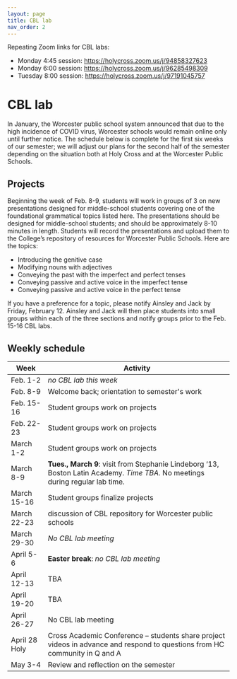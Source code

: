 ```yaml
---
layout: page
title: CBL lab
nav_order: 2
---
```


Repeating Zoom links for CBL labs:

- Monday 4:45 session: <https://holycross.zoom.us/j/94858327623>
- Monday 6:00 session: <https://holycross.zoom.us/j/96285498309>
- Tuesday 8:00 session: <https://holycross.zoom.us/j/97191045757>


# CBL lab

In January, the Worcester public school system announced that due to the high incidence of COVID virus, Worcester schools would remain online only until further notice.   The schedule below is complete for the first six weeks of our semester;  we will adjust our plans for the second half of the semester depending on the situation both at Holy Cross and at the Worcester Public Schools.

## Projects

Beginning the week of Feb. 8-9, students will work in groups of 3 on new presentations designed for middle-school students covering one of the  foundational grammatical topics listed here. The presentations should be designed for middle-school students; and should be approximately 8-10 minutes in length. Students will record the presentations and upload them to the College’s repository of resources for Worcester Public Schools. Here are the topics:


 
- Introducing the genitive case
- Modifying nouns with adjectives
- Conveying the past with the imperfect and perfect tenses
- Conveying passive and active voice in the imperfect tense
- Conveying passive and active voice in the perfect tense
 
 If you have a preference for a topic, please notify Ainsley and Jack by Friday, February 12. Ainsley and Jack will then place students into small groups within each of the three sections and notify groups prior to the Feb. 15-16 CBL labs.
 


## Weekly schedule 

| Week | Activity |
| --- | --- |
| Feb. 1-2 | *no CBL lab this week* |
| Feb. 8-9 | Welcome back; orientation to semester's work | 
| Feb. 15-16 | Student groups work on projects |
| Feb. 22-23 | Student groups work on projects |
| March 1-2 |  Student groups work on projects |
| March 8-9 | **Tues., March 9**: visit from Stephanie Lindeborg ‘13, Boston Latin Academy.  *Time TBA*.  No meetings during regular lab time.|
| March 15-16 |  Student groups finalize projects |
| March 22-23 |  discussion of CBL repository for Worcester public schools |
| March 29-30 |  *No CBL lab meeting* |
| April 5-6 |  **Easter break**: *no CBL lab meeting* | 
| April 12-13 |  TBA | 
| April 19-20 |  TBA | 
| April 26-27 |  No CBL lab meeting | 
| April 28 Holy |  Cross Academic Conference – students share project videos in advance and respond to questions from HC community in Q and A |
| May 3-4 | Review and reflection on the semester |

 